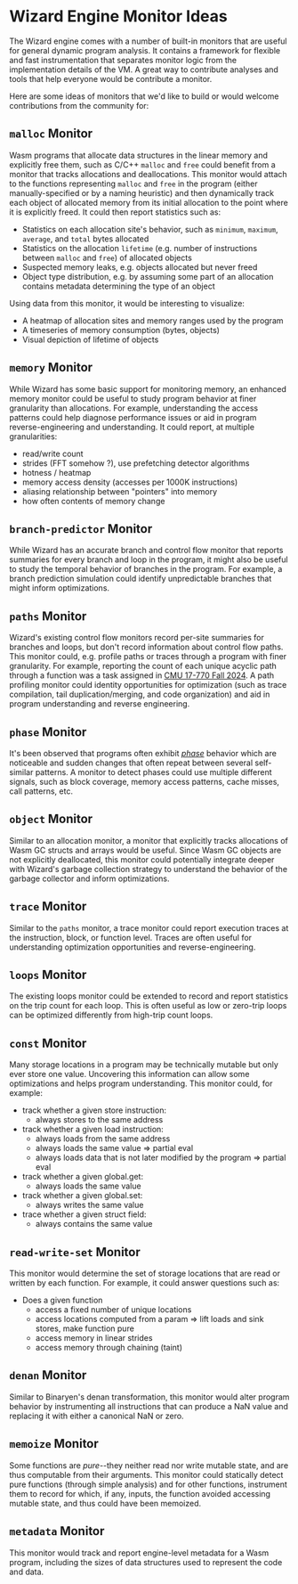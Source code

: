 # Wizard Engine Monitor Ideas

The Wizard engine comes with a number of built-in monitors that are useful for general dynamic program analysis.
It contains a framework for flexible and fast instrumentation that separates monitor logic from the implementation details of the VM.
A great way to contribute analyses and tools that help everyone would be contribute a monitor.

Here are some ideas of monitors that we'd like to build or would welcome contributions from the community for:

## `malloc` Monitor

Wasm programs that allocate data structures in the linear memory and explicitly free them, such as C/C++ `malloc` and `free` could benefit from a monitor that tracks allocations and deallocations.
This monitor would attach to the functions representing `malloc` and `free` in the program (either manually-specified or by a naming heuristic) and then dynamically track each object of allocated memory from its initial allocation to the point where it is explicitly freed.
It could then report statistics such as:

  * Statistics on each allocation site's behavior, such as `minimum`, `maximum`, `average`, and `total` bytes allocated
  * Statistics on the allocation `lifetime` (e.g. number of instructions between `malloc` and `free`) of allocated objects
  * Suspected memory leaks, e.g. objects allocated but never freed
  * Object type distribution, e.g. by assuming some part of an allocation contains metadata determining the type of an object

Using data from this monitor, it would be interesting to visualize:

  * A heatmap of allocation sites and memory ranges used by the program
  * A timeseries of memory consumption (bytes, objects)
  * Visual depiction of lifetime of objects

## `memory` Monitor

While Wizard has some basic support for monitoring memory, an enhanced memory monitor could be useful to study program behavior at finer granularity than allocations.
For example, understanding the access patterns could help diagnose performance issues or aid in program reverse-engineering and understanding.
It could report, at multiple granularities:

  * read/write count
  * strides (FFT somehow ?), use prefetching detector algorithms
  * hotness / heatmap
  * memory access density (accesses per 1000K instructions)
  * aliasing relationship between "pointers" into memory
  * how often contents of memory change

## `branch-predictor` Monitor

While Wizard has an accurate branch and control flow monitor that reports summaries for every branch and loop in the program, it might also be useful to study the temporal behavior of branches in the program.
For example, a branch prediction simulation could identify unpredictable branches that might inform optimizations.

## `paths` Monitor

Wizard's existing control flow monitors record per-site summaries for branches and loops, but don't record information about control flow paths.
This monitor could, e.g. profile paths or traces through a program with finer granularity.
For example, reporting the count of each unique acyclic path through a function was a task assigned in [CMU 17-770 Fall 2024](https://github.com/CMU-17770-Fall24/vm-dynamic-analysis/blob/main/docs/path-prof.md).
A path profiling monitor could identity opportunities for optimization (such as trace compilation, tail duplication/merging, and code organization) and aid in program understanding and reverse engineering.

## `phase` Monitor

It's been observed that programs often exhibit [*phase*](https://cseweb.ucsd.edu/~calder/simpoint/phase_analysis.htm) behavior which are noticeable and sudden changes that often repeat between several self-similar patterns.
A monitor to detect phases could use multiple different signals, such as block coverage, memory access patterns, cache misses, call patterns, etc.

## `object` Monitor

Similar to an allocation monitor, a monitor that explicitly tracks allocations of Wasm GC structs and arrays would be useful.
Since Wasm GC objects are not explicitly deallocated, this monitor could potentially integrate deeper with Wizard's garbage collection strategy to understand the behavior of the garbage collector and inform optimizations.

## `trace` Monitor

Similar to the `paths` monitor, a trace monitor could report execution traces at the instruction, block, or function level.
Traces are often useful for understanding optimization opportunities and reverse-engineering.

## `loops` Monitor

The existing loops monitor could be extended to record and report statistics on the trip count for each loop.
This is often useful as low or zero-trip loops can be optimized differently from high-trip count loops.

## `const` Monitor

Many storage locations in a program may be technically mutable but only ever store one value.
Uncovering this information can allow some optimizations and helps program understanding.
This monitor could, for example:

   * track whether a given store instruction:
     * always stores to the same address
   * track whether a given load instruction:
     * always loads from the same address
     * always loads the same value => partial eval
     * always loads data that is not later modified by the program => partial eval
   * track whether a given global.get:
     * always loads the same value
   * track whether a given global.set:
     * always writes the same value
   * trace whether a given struct field:
     * always contains the same value

## `read-write-set` Monitor

This monitor would determine the set of storage locations that are read or written by each function.
For example, it could answer questions such as:
   * Does a given function
     * access a fixed number of unique locations
     * access locations computed from a param
       => lift loads and sink stores, make function pure
     * access memory in linear strides
     * access memory through chaining (taint)

## `denan` Monitor

Similar to Binaryen's denan transformation, this monitor would alter program behavior by instrumenting all instructions that can produce a NaN value and replacing it with either a canonical NaN or zero.

## `memoize` Monitor

Some functions are *pure*--they neither read nor write mutable state, and are thus computable from their arguments.
This monitor could statically detect pure functions (through simple analysis) and for other functions, instrument them to record for which, if any, inputs, the function avoided accessing mutable state, and thus could have been memoized.

## `metadata` Monitor

This monitor would track and report engine-level metadata for a Wasm program, including the sizes of data structures used to represent the code and data.
